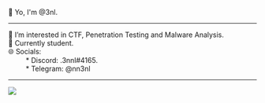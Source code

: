 👋 Yo, I'm @3nl. <br>

---

👀 I’m interested in CTF, Penetration Testing and Malware Analysis. <br>
🌱 Currently student. <br>
🌐 Socials: <br>
&nbsp;&nbsp;&nbsp;&nbsp;&nbsp;&nbsp;&nbsp;&nbsp; * Discord: .3nnl#4165.<br>
&nbsp;&nbsp;&nbsp;&nbsp;&nbsp;&nbsp;&nbsp;&nbsp; * Telegram: @nn3nl<br>

---
[![](https://visitcount.itsvg.in/api?id=3nnl&icon=5&color=6)](https://visitcount.itsvg.in)
